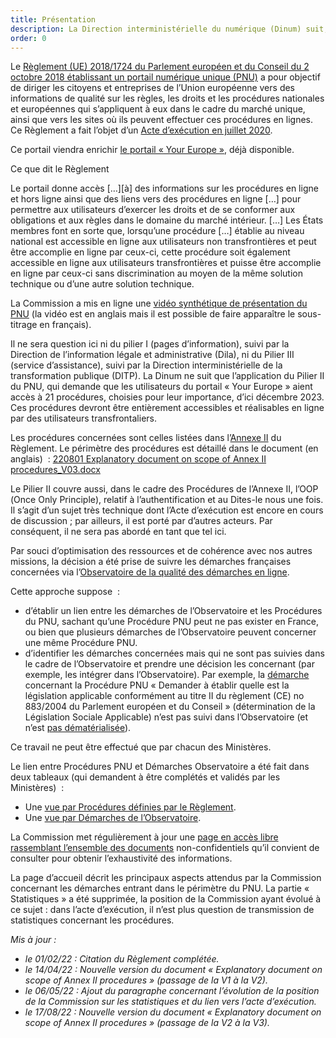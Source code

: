 ```yaml
---
title: Présentation
description: La Direction interministérielle du numérique (Dinum) suit, dans le cadre du Portail numérique unique (PNU) européen, la dématérialisation des procédures qui concernent les citoyens et les entreprises de l’Union européenne. Ce suivi se fait en lien avec l’Observatoire de la qualité des démarches en ligne&nbsp;; les demandes de la Commission européenne sont présentées ci-dessous.
order: 0
---
```



Le [Règlement (UE) 2018/1724 du Parlement européen et du Conseil du 2 octobre 2018 établissant un portail numérique unique (PNU)](https://eur-lex.europa.eu/legal-content/FR/TXT/HTML/?uri=CELEX:32018R1724&from=EN#d1e33-1-1) a pour objectif de diriger les citoyens et entreprises de l’Union européenne vers des informations de qualité sur les règles, les droits et les procédures nationales et européennes qui s’appliquent à eux dans le cadre du marché unique, ainsi que vers les sites où ils peuvent effectuer ces procédures en lignes. Ce Règlement a fait l’objet d’un [Acte d’exécution en juillet 2020](https://eur-lex.europa.eu/legal-content/FR/TXT/HTML/?uri=CELEX:32020R1121&from=FR#d1e413-3-1).

Ce portail viendra enrichir [le portail « Your Europe »](https://europa.eu/youreurope/index_fr.htm), déjà disponible.

<div class="fr-callout fr-mb-4w">
	<p class="fr-callout__title fr-mb-4w">Ce que dit le Règlement</p>
	<p class="fr-callout__text">
		Le portail donne accès […][à] des informations sur les procédures en ligne et hors ligne ainsi que des liens vers des procédures en ligne […] pour permettre aux utilisateurs d’exercer les droits et de se conformer aux obligations et aux règles dans le domaine du marché intérieur. […] Les États membres font en sorte que, lorsqu’une procédure […] établie au niveau national est accessible en ligne aux utilisateurs non transfrontières et peut être accomplie en ligne par ceux-ci, cette procédure soit également accessible en ligne aux utilisateurs transfrontières et puisse être accomplie en ligne par ceux-ci sans discrimination au moyen de la même solution technique ou d’une autre solution technique.
	</p>
</div>


La Commission a mis en ligne une [vidéo synthétique de présentation du PNU](https://www.youtube.com/watch?v=Znkoz0-P3sc&feature=youtu.be) (la vidéo est en anglais mais il est possible de faire apparaître le sous-titrage en français).

Il ne sera question ici ni du pilier I (pages d’information), suivi par la Direction de l’information légale et administrative (Dila), ni du Pilier III (service d’assistance), suivi par la Direction interministérielle de la transformation publique (DITP). La Dinum ne suit que l’application du Pilier II du PNU, qui demande que les utilisateurs du portail « <span lang="en">Your Europe</span> » aient accès à 21 procédures, choisies pour leur importance, d’ici décembre 2023. Ces procédures devront être entièrement accessibles et réalisables en ligne par des utilisateurs transfrontaliers. 

Les procédures concernées sont celles listées dans l’[Annexe II](https://eur-lex.europa.eu/legal-content/FR/TXT/HTML/?uri=CELEX:32018R1724&from=EN#d1e32-36-1) du Règlement. Le périmètre des procédures est détaillé dans le document (en anglais)  : [220801 Explanatory document on scope of Annex II procedures_V03.docx](https://github.com/DISIC/design.numerique.gouv.fr/files/9242984/220801.Explanatory.document.on.scope.of.Annex.II.procedures_V03.docx)

<div class="fr-highlight fr-mb-4w">
    <p>Le Pilier II couvre aussi, dans le cadre des Procédures de l’Annexe II, l’OOP (<span lang="en">Once Only Principle</span>), relatif à l’authentification et au Dites-le nous une fois. Il s’agit d’un sujet très technique dont l’Acte d’exécution est encore en cours de discussion ; par ailleurs, il est porté par d’autres acteurs. Par conséquent, il ne sera pas abordé en tant que tel ici.
    </p>
</div> 

Par souci d’optimisation des ressources et de cohérence avec nos autres missions, la décision a été prise de suivre les démarches françaises concernées via l’[Observatoire de la qualité des démarches en ligne](https://observatoire.numerique.gouv.fr/).

Cette approche suppose  :

* d’établir un lien entre les démarches de l’Observatoire et les Procédures du PNU, sachant qu’une Procédure PNU peut ne pas exister en France, ou bien que plusieurs démarches de l’Observatoire peuvent concerner une même Procédure PNU.
* d’identifier les démarches concernées mais qui ne sont pas suivies dans le cadre de l’Observatoire et prendre une décision les concernant (par exemple, les intégrer dans l’Observatoire). Par exemple, la [démarche](https://www.cleiss.fr/docs/textes/883-04/t2.html) concernant la Procédure PNU « Demander à établir quelle est la législation applicable conformément au titre II du règlement (CE) no 883/2004 du Parlement européen et du Conseil » (détermination de la Législation Sociale Applicable) n’est pas suivi dans l’Observatoire (et n’est [pas dématérialisée](https://www.cleiss.fr/pdf/form_dla.pdf)).

Ce travail ne peut être effectué que par chacun des Ministères.

Le lien entre Procédures PNU et Démarches Observatoire a été fait dans deux tableaux (qui demandent à être complétés et validés par les Ministères)  :

* Une [vue par Procédures définies par le Règlement](https://airtable.com/shrHA6vtsvmvEJygE/tblkvBZs4Hwj5JDhF).
* Une [vue par Démarches de l’Observatoire](https://airtable.com/shrFh9LF94qois3sm).

La Commission met régulièrement à jour une [page en accès libre rassemblant l’ensemble des documents](https://ec.europa.eu/growth/single-digital-gateway-requirements_en) non-confidentiels qu’il convient de consulter pour obtenir l’exhaustivité des informations.

<div class="fr-highlight fr-mb-4w">
    <p>La page d’accueil décrit les principaux aspects attendus par la Commission concernant les démarches entrant dans le périmètre du PNU. La partie « Statistiques » a été supprimée, la position de la Commission ayant évolué à ce sujet : dans l’acte d’exécution, il n’est plus question de transmission de statistiques concernant les procédures.
    </p>
</div> 

_Mis à jour&nbsp;:_
* _le 01/02/22&nbsp;: Citation du Règlement complétée._
* _le 14/04/22&nbsp;: Nouvelle version du document «&nbsp;Explanatory document on scope of Annex II procedures&nbsp;» (passage de la V1 à la V2)._
* _le 06/05/22&nbsp;: Ajout du paragraphe concernant l’évolution de la position de la Commission sur les statistiques et du lien vers l’acte d’exécution._
* _le 17/08/22&nbsp;: Nouvelle version du document «&nbsp;Explanatory document on scope of Annex II procedures&nbsp;» (passage de la V2 à la V3)._

